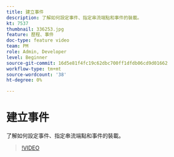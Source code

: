 ```yaml
---
title: 建立事件
description: 了解如何設定事件、指定串流端點和事件的裝載。
kt: 7537
thumbnail: 336253.jpg
feature: 歷程、事件
doc-type: feature video
team: PM
role: Admin, Developer
level: Beginner
source-git-commit: 16d5e81f4fc19c62dbc700ff1dfdb06cd9d01662
workflow-type: tm+mt
source-wordcount: '38'
ht-degree: 0%

---
```



# 建立事件

了解如何設定事件、指定串流端點和事件的裝載。

>[!VIDEO](https://video.tv.adobe.com/v/336253?quality=12)
